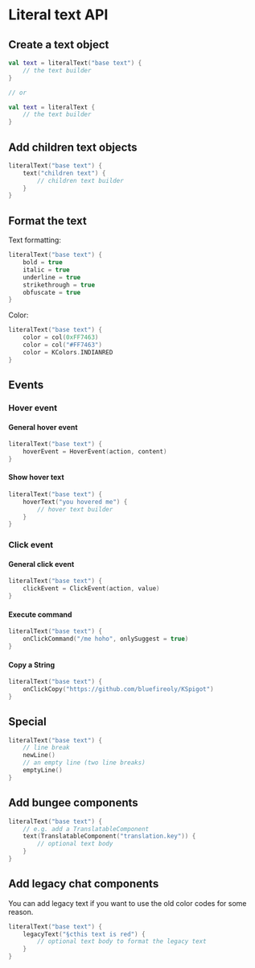 # Literal text API

## Create a text object

```kotlin
val text = literalText("base text") {
    // the text builder
}

// or

val text = literalText {
    // the text builder
}
```

## Add children text objects

```kotlin
literalText("base text") {
    text("children text") {
        // children text builder
    }
}
```

## Format the text

Text formatting:

```kotlin
literalText("base text") {
    bold = true
    italic = true
    underline = true
    strikethrough = true
    obfuscate = true
}
```

Color:

```kotlin
literalText("base text") {
    color = col(0xFF7463)
    color = col("#FF7463")
    color = KColors.INDIANRED
}
```

## Events

### Hover event

#### General hover event

```kotlin
literalText("base text") {
    hoverEvent = HoverEvent(action, content)
}
```

#### Show hover text

```kotlin
literalText("base text") {
    hoverText("you hovered me") {
        // hover text builder
    }
}
```

### Click event

#### General click event

```kotlin
literalText("base text") {
    clickEvent = ClickEvent(action, value)
}
```

#### Execute command

```kotlin
literalText("base text") {
    onClickCommand("/me hoho", onlySuggest = true)
}
```

#### Copy a String

```kotlin
literalText("base text") {
    onClickCopy("https://github.com/bluefireoly/KSpigot")
}
```

## Special

```kotlin
literalText("base text") {
    // line break
    newLine()
    // an empty line (two line breaks)
    emptyLine()
}
```

## Add bungee components

```kotlin
literalText("base text") {
    // e.g. add a TranslatableComponent
    text(TranslatableComponent("translation.key")) {
        // optional text body
    }
}
```

## Add legacy chat components

You can add legacy text if you want to use the old color codes for some reason.

```kotlin
literalText("base text") {
    legacyText("§cthis text is red") {
        // optional text body to format the legacy text
    }
}
```
